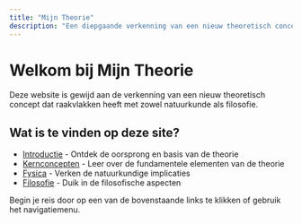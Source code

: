```yaml
---
title: "Mijn Theorie"
description: "Een diepgaande verkenning van een nieuw theoretisch concept"
---
```


# Welkom bij Mijn Theorie

Deze website is gewijd aan de verkenning van een nieuw theoretisch concept dat raakvlakken heeft met zowel natuurkunde als filosofie.

## Wat is te vinden op deze site?

* [Introductie](/introduction/) - Ontdek de oorsprong en basis van de theorie
* [Kernconcepten](/core-concepts/) - Leer over de fundamentele elementen van de theorie
* [Fysica](/physics/) - Verken de natuurkundige implicaties
* [Filosofie](/philosophy/) - Duik in de filosofische aspecten

Begin je reis door op een van de bovenstaande links te klikken of gebruik het navigatiemenu.